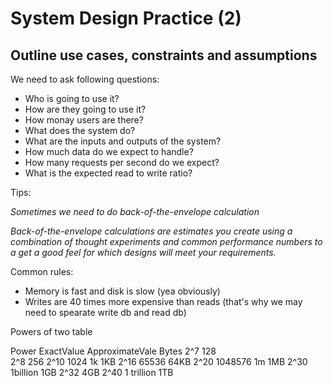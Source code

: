 # System Design Practice (2)


## Outline use cases, constraints and assumptions

We need to ask following questions:
* Who is going to use it?
* How are they going to use it?
* How monay users are there?
* What does the system do?
* What are the inputs and outputs of the system?
* How much data do we expect to handle?
* How many requests per second do we expect?
* What is the expected read to write ratio?


Tips: 

*Sometimes we need to do back-of-the-envelope calculation*

*Back-of-the-envelope calculations are estimates you create using a combination of thought experiments and common performance numbers to a get a good feel for which designs will meet your requirements.*

Common rules:

* Memory is fast and disk is slow (yea obviously)
* Writes are 40 times more expensive than reads (that's why we may need to spearate write db and read db)


Powers of two table

Power  ExactValue ApproximateVale Bytes
2^7    128        
2^8    256
2^10   1024       1k              1KB
2^16   65536                      64KB
2^20   1048576    1m              1MB
2^30              1billion        1GB
2^32                              4GB
2^40                1 trillion      1TB


